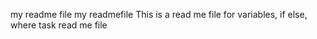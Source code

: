 my readme file
my readmefile
This is a read me file for variables, if else, where task
read me file
